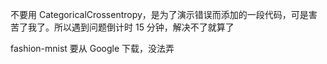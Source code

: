 
不要用 CategoricalCrossentropy，是为了演示错误而添加的一段代码，可是害苦了我了。所以遇到问题倒计时 15 分钟，解决不了就算了    

fashion-mnist 要从 Google 下载，没法弄  
